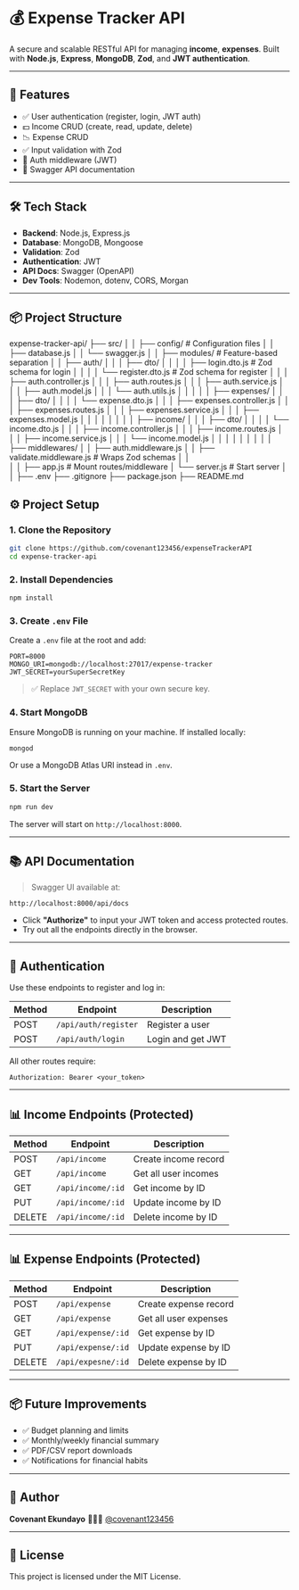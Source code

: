 # 💰 Expense Tracker API

A secure and scalable RESTful API for managing **income**, **expenses**. Built with **Node.js**, **Express**, **MongoDB**, **Zod**, and **JWT authentication**.

---

## 🚀 Features

- ✅ User authentication (register, login, JWT auth)
- 💵 Income CRUD (create, read, update, delete)
- 📉 Expense CRUD
- ✅ Input validation with Zod
- 🔐 Auth middleware (JWT)
- 🧪 Swagger API documentation

---

## 🛠️ Tech Stack

- **Backend**: Node.js, Express.js
- **Database**: MongoDB, Mongoose
- **Validation**: Zod
- **Authentication**: JWT
- **API Docs**: Swagger (OpenAPI)
- **Dev Tools**: Nodemon, dotenv, CORS, Morgan

---

## 📦 Project Structure
expense-tracker-api/
├── src/
│
│   ├── config/               # Configuration files
│   │   ├── database.js
│   │   └── swagger.js
│
│   ├── modules/              # Feature-based separation
│   │   ├── auth/
│   │   │   ├── dto/
│   │   │   │   ├── login.dto.js         # Zod schema for login
│   │   │   │   └── register.dto.js      # Zod schema for register
│   │   │   ├── auth.controller.js
│   │   │   ├── auth.routes.js
│   │   │   ├── auth.service.js
│   │   │   ├── auth.model.js
│   │   │   └── auth.utils.js
│   │   │
│   │   ├── expenses/
│   │   │   ├── dto/
│   │   │   │   └── expense.dto.js
│   │   │   ├── expenses.controller.js
│   │   │   ├── expenses.routes.js
│   │   │   ├── expenses.service.js
│   │   │   ├── expenses.model.js
│   │   │ 
│   │   │
│   │   ├── income/
│   │   │   ├── dto/
│   │   │   │   └── income.dto.js
│   │   │   ├── income.controller.js
│   │   │   ├── income.routes.js
│   │   │   ├── income.service.js
│   │   │   └── income.model.js
│   │   │
│   │ 
│   │   │
│   ├── middlewares/
│   │   ├── auth.middleware.js
│   │   ├── validate.middleware.js  # Wraps Zod schemas
│   │   
│
│   ├── app.js                 # Mount routes/middleware
│   └── server.js              # Start server
│
│
├── .env
├── .gitignore
├── package.json
├── README.md


## ⚙️ Project Setup

### 1. Clone the Repository

```bash
git clone https://github.com/covenant123456/expenseTrackerAPI
cd expense-tracker-api
````

### 2. Install Dependencies

```bash
npm install
```

### 3. Create `.env` File

Create a `.env` file at the root and add:

```env
PORT=8000
MONGO_URI=mongodb://localhost:27017/expense-tracker
JWT_SECRET=yourSuperSecretKey
```

> ✅ Replace `JWT_SECRET` with your own secure key.

### 4. Start MongoDB

Ensure MongoDB is running on your machine. If installed locally:

```bash
mongod
```

Or use a MongoDB Atlas URI instead in `.env`.

### 5. Start the Server

```bash
npm run dev
```

The server will start on `http://localhost:8000`.

---

## 📚 API Documentation

> Swagger UI available at:

```
http://localhost:8000/api/docs
```

* Click **"Authorize"** to input your JWT token and access protected routes.
* Try out all the endpoints directly in the browser.

---

## 🔐 Authentication

Use these endpoints to register and log in:

| Method | Endpoint             | Description       |
| ------ | -------------------- | ----------------- |
| POST   | `/api/auth/register` | Register a user   |
| POST   | `/api/auth/login`    | Login and get JWT |

All other routes require:

```
Authorization: Bearer <your_token>
```

---

## 📊 Income Endpoints (Protected)

| Method | Endpoint          | Description          |
| ------ | ----------------- | -------------------- |
| POST   | `/api/income`     | Create income record |
| GET    | `/api/income`     | Get all user incomes |
| GET    | `/api/income/:id` | Get income by ID     |
| PUT    | `/api/income/:id` | Update income by ID  |
| DELETE | `/api/income/:id` | Delete income by ID  |

---
## 📊 Expense Endpoints (Protected)

| Method | Endpoint          | Description          |
| ------ | ----------------- | -------------------- |
| POST   | `/api/expense`     | Create expense record |
| GET    | `/api/expense`     | Get all user expenses |
| GET    | `/api/expense/:id` | Get expense by ID     |
| PUT    | `/api/expense/:id` | Update expense by ID  |
| DELETE | `/api/expesne/:id` | Delete expense by ID  |

---

## 📦 Future Improvements

* ✅ Budget planning and limits
* ✅ Monthly/weekly financial summary
* ✅ PDF/CSV report downloads
* ✅ Notifications for financial habits

---

## 🧠 Author

**Covenant Ekundayo**
👨🏽‍💻 [@covenant123456](https://github.com/covenant123456)

---

## 📄 License

This project is licensed under the MIT License.

